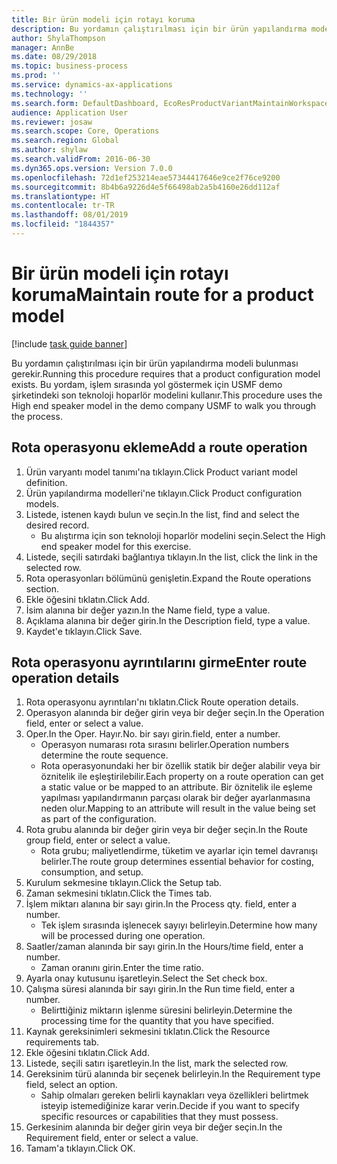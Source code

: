 ```yaml
---
title: Bir ürün modeli için rotayı koruma
description: Bu yordamın çalıştırılması için bir ürün yapılandırma modeli bulunması gerekir.
author: ShylaThompson
manager: AnnBe
ms.date: 08/29/2018
ms.topic: business-process
ms.prod: ''
ms.service: dynamics-ax-applications
ms.technology: ''
ms.search.form: DefaultDashboard, EcoResProductVariantMaintainWorkspace, PCProductConfigurationModelListPage, PCProductConfigurationModelDetails, PCRouteOperationDetails, WrkCtrCapabilityLookUp
audience: Application User
ms.reviewer: josaw
ms.search.scope: Core, Operations
ms.search.region: Global
ms.author: shylaw
ms.search.validFrom: 2016-06-30
ms.dyn365.ops.version: Version 7.0.0
ms.openlocfilehash: 72d1ef253214eae57344417646e9ce2f76ce9200
ms.sourcegitcommit: 8b4b6a9226d4e5f66498ab2a5b4160e26dd112af
ms.translationtype: HT
ms.contentlocale: tr-TR
ms.lasthandoff: 08/01/2019
ms.locfileid: "1844357"
---
```

# <a name="maintain-route-for-a-product-model"></a><span data-ttu-id="3e6ea-103">Bir ürün modeli için rotayı koruma</span><span class="sxs-lookup"><span data-stu-id="3e6ea-103">Maintain route for a product model</span></span>

[!include [task guide banner](../../includes/task-guide-banner.md)]

<span data-ttu-id="3e6ea-104">Bu yordamın çalıştırılması için bir ürün yapılandırma modeli bulunması gerekir.</span><span class="sxs-lookup"><span data-stu-id="3e6ea-104">Running this procedure requires that a product configuration model exists.</span></span> <span data-ttu-id="3e6ea-105">Bu yordam, işlem sırasında yol göstermek için USMF demo şirketindeki son teknoloji hoparlör modelini kullanır.</span><span class="sxs-lookup"><span data-stu-id="3e6ea-105">This procedure uses the High end speaker model in the demo company USMF to walk you through the process.</span></span>


## <a name="add-a-route-operation"></a><span data-ttu-id="3e6ea-106">Rota operasyonu ekleme</span><span class="sxs-lookup"><span data-stu-id="3e6ea-106">Add a route operation</span></span>
1. <span data-ttu-id="3e6ea-107">Ürün varyantı model tanımı'na tıklayın.</span><span class="sxs-lookup"><span data-stu-id="3e6ea-107">Click Product variant model definition.</span></span>
2. <span data-ttu-id="3e6ea-108">Ürün yapılandırma modelleri'ne tıklayın.</span><span class="sxs-lookup"><span data-stu-id="3e6ea-108">Click Product configuration models.</span></span>
3. <span data-ttu-id="3e6ea-109">Listede, istenen kaydı bulun ve seçin.</span><span class="sxs-lookup"><span data-stu-id="3e6ea-109">In the list, find and select the desired record.</span></span>
    * <span data-ttu-id="3e6ea-110">Bu alıştırma için son teknoloji hoparlör modelini seçin.</span><span class="sxs-lookup"><span data-stu-id="3e6ea-110">Select the High end speaker model for this exercise.</span></span>  
4. <span data-ttu-id="3e6ea-111">Listede, seçili satırdaki bağlantıya tıklayın.</span><span class="sxs-lookup"><span data-stu-id="3e6ea-111">In the list, click the link in the selected row.</span></span>
5. <span data-ttu-id="3e6ea-112">Rota operasyonları bölümünü genişletin.</span><span class="sxs-lookup"><span data-stu-id="3e6ea-112">Expand the Route operations section.</span></span>
6. <span data-ttu-id="3e6ea-113">Ekle öğesini tıklatın.</span><span class="sxs-lookup"><span data-stu-id="3e6ea-113">Click Add.</span></span>
7. <span data-ttu-id="3e6ea-114">İsim alanına bir değer yazın.</span><span class="sxs-lookup"><span data-stu-id="3e6ea-114">In the Name field, type a value.</span></span>
8. <span data-ttu-id="3e6ea-115">Açıklama alanına bir değer girin.</span><span class="sxs-lookup"><span data-stu-id="3e6ea-115">In the Description field, type a value.</span></span>
9. <span data-ttu-id="3e6ea-116">Kaydet'e tıklayın.</span><span class="sxs-lookup"><span data-stu-id="3e6ea-116">Click Save.</span></span>

## <a name="enter-route-operation-details"></a><span data-ttu-id="3e6ea-117">Rota operasyonu ayrıntılarını girme</span><span class="sxs-lookup"><span data-stu-id="3e6ea-117">Enter route operation details</span></span>
1. <span data-ttu-id="3e6ea-118">Rota operasyonu ayrıntıları'nı tıklatın.</span><span class="sxs-lookup"><span data-stu-id="3e6ea-118">Click Route operation details.</span></span>
2. <span data-ttu-id="3e6ea-119">Operasyon alanında bir değer girin veya bir değer seçin.</span><span class="sxs-lookup"><span data-stu-id="3e6ea-119">In the Operation field, enter or select a value.</span></span>
3. <span data-ttu-id="3e6ea-120">Oper.</span><span class="sxs-lookup"><span data-stu-id="3e6ea-120">In the Oper.</span></span> <span data-ttu-id="3e6ea-121">Hayır.</span><span class="sxs-lookup"><span data-stu-id="3e6ea-121">No.</span></span> <span data-ttu-id="3e6ea-122">bir sayı girin.</span><span class="sxs-lookup"><span data-stu-id="3e6ea-122">field, enter a number.</span></span>
    * <span data-ttu-id="3e6ea-123">Operasyon numarası rota sırasını belirler.</span><span class="sxs-lookup"><span data-stu-id="3e6ea-123">Operation numbers determine the route sequence.</span></span>  
    * <span data-ttu-id="3e6ea-124">Rota operasyonundaki her bir özellik statik bir değer alabilir veya bir öznitelik ile eşleştirilebilir.</span><span class="sxs-lookup"><span data-stu-id="3e6ea-124">Each property on a route operation can get a static value or be mapped to an attribute.</span></span> <span data-ttu-id="3e6ea-125">Bir öznitelik ile eşleme yapılması yapılandırmanın parçası olarak bir değer ayarlanmasına neden olur.</span><span class="sxs-lookup"><span data-stu-id="3e6ea-125">Mapping to an attribute will result in the value being set as part of the configuration.</span></span>  
4. <span data-ttu-id="3e6ea-126">Rota grubu alanında bir değer girin veya bir değer seçin.</span><span class="sxs-lookup"><span data-stu-id="3e6ea-126">In the Route group field, enter or select a value.</span></span>
    * <span data-ttu-id="3e6ea-127">Rota grubu; maliyetlendirme, tüketim ve ayarlar için temel davranışı belirler.</span><span class="sxs-lookup"><span data-stu-id="3e6ea-127">The route group determines essential behavior for costing, consumption, and setup.</span></span>  
5. <span data-ttu-id="3e6ea-128">Kurulum sekmesine tıklayın.</span><span class="sxs-lookup"><span data-stu-id="3e6ea-128">Click the Setup tab.</span></span>
6. <span data-ttu-id="3e6ea-129">Zaman sekmesini tıklatın.</span><span class="sxs-lookup"><span data-stu-id="3e6ea-129">Click the Times tab.</span></span>
7. <span data-ttu-id="3e6ea-130">İşlem miktarı alanına bir sayı girin.</span><span class="sxs-lookup"><span data-stu-id="3e6ea-130">In the Process qty. field, enter a number.</span></span>
    * <span data-ttu-id="3e6ea-131">Tek işlem sırasında işlenecek sayıyı belirleyin.</span><span class="sxs-lookup"><span data-stu-id="3e6ea-131">Determine how many will be processed during one operation.</span></span>  
8. <span data-ttu-id="3e6ea-132">Saatler/zaman alanında bir sayı girin.</span><span class="sxs-lookup"><span data-stu-id="3e6ea-132">In the Hours/time field, enter a number.</span></span>
    * <span data-ttu-id="3e6ea-133">Zaman oranını girin.</span><span class="sxs-lookup"><span data-stu-id="3e6ea-133">Enter the time ratio.</span></span>  
9. <span data-ttu-id="3e6ea-134">Ayarla onay kutusunu işaretleyin.</span><span class="sxs-lookup"><span data-stu-id="3e6ea-134">Select the Set check box.</span></span>
10. <span data-ttu-id="3e6ea-135">Çalışma süresi alanında bir sayı girin.</span><span class="sxs-lookup"><span data-stu-id="3e6ea-135">In the Run time field, enter a number.</span></span>
    * <span data-ttu-id="3e6ea-136">Belirttiğiniz miktarın işlenme süresini belirleyin.</span><span class="sxs-lookup"><span data-stu-id="3e6ea-136">Determine the processing time for the quantity that you have specified.</span></span>  
11. <span data-ttu-id="3e6ea-137">Kaynak gereksinimleri sekmesini tıklatın.</span><span class="sxs-lookup"><span data-stu-id="3e6ea-137">Click the Resource requirements tab.</span></span>
12. <span data-ttu-id="3e6ea-138">Ekle öğesini tıklatın.</span><span class="sxs-lookup"><span data-stu-id="3e6ea-138">Click Add.</span></span>
13. <span data-ttu-id="3e6ea-139">Listede, seçili satırı işaretleyin.</span><span class="sxs-lookup"><span data-stu-id="3e6ea-139">In the list, mark the selected row.</span></span>
14. <span data-ttu-id="3e6ea-140">Gereksinim türü alanında bir seçenek belirleyin.</span><span class="sxs-lookup"><span data-stu-id="3e6ea-140">In the Requirement type field, select an option.</span></span>
    * <span data-ttu-id="3e6ea-141">Sahip olmaları gereken belirli kaynakları veya özellikleri belirtmek isteyip istemediğinize karar verin.</span><span class="sxs-lookup"><span data-stu-id="3e6ea-141">Decide if you want to specify specific resources or capabilities that they must possess.</span></span>  
15. <span data-ttu-id="3e6ea-142">Gerkesinim alanında bir değer girin veya bir değer seçin.</span><span class="sxs-lookup"><span data-stu-id="3e6ea-142">In the Requirement field, enter or select a value.</span></span>
16. <span data-ttu-id="3e6ea-143">Tamam'a tıklayın.</span><span class="sxs-lookup"><span data-stu-id="3e6ea-143">Click OK.</span></span>

